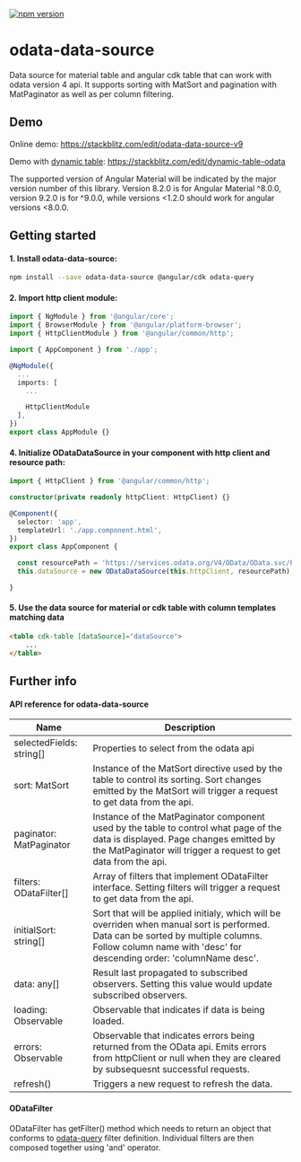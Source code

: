 [![npm version](https://badge.fury.io/js/odata-data-source.svg)](//npmjs.com/package/odata-data-source)

# odata-data-source

Data source for material table and angular cdk table that can work with odata version 4 api. It supports sorting with MatSort and pagination with MatPaginator as well as per column filtering.

## Demo

Online demo: https://stackblitz.com/edit/odata-data-source-v9

Demo with [dynamic table](https://www.npmjs.com/package/material-dynamic-table): https://stackblitz.com/edit/dynamic-table-odata

The supported version of Angular Material will be indicated by the major version number of this library. Version 8.2.0 is for Angular Material ^8.0.0, version 9.2.0 is for ^9.0.0, while versions <1.2.0 should work for angular versions <8.0.0.

## Getting started

#### 1. Install odata-data-source:

```bash
npm install --save odata-data-source @angular/cdk odata-query
```

#### 2. Import http client module:

```ts
import { NgModule } from '@angular/core';
import { BrowserModule } from '@angular/platform-browser';
import { HttpClientModule } from '@angular/common/http';

import { AppComponent } from './app';

@NgModule({
  ...
  imports: [
    ...

    HttpClientModule
  ],
})
export class AppModule {}
```

#### 4. Initialize ODataDataSource in your component with http client and resource path:

```ts
import { HttpClient } from '@angular/common/http';

constructor(private readonly httpClient: HttpClient) {}

@Component({
  selector: 'app',
  templateUrl: './app.component.html',
})
export class AppComponent {

  const resourcePath = 'https://services.odata.org/V4/OData/OData.svc/Products';
  this.dataSource = new ODataDataSource(this.httpClient, resourcePath);

}
```

#### 5. Use the data source for material or cdk table with column templates matching data

```html
<table cdk-table [dataSource]="dataSource">
    ...
</table>
```

## Further info

#### API reference for odata-data-source

| Name         | Description                                                                                          |
|--------------|------------------------------------------------------------------------------------------------------|
| selectedFields: string[]     | Properties to select from the odata api                                              |
| sort: MatSort                | Instance of the MatSort directive used by the table to control its sorting. Sort changes emitted by the MatSort will trigger a request to get data from the api.                                           |
| paginator: MatPaginator      | Instance of the MatPaginator component used by the table to control what page of the data is displayed. Page changes emitted by the MatPaginator will trigger a request to get data from the api.          |
| filters: ODataFilter[]       | Array of filters that implement ODataFilter interface. Setting filters will trigger a request to get data from the api.                                                                                    |
| initialSort: string[]        | Sort that will be applied initialy, which will be overriden when manual sort is performed. Data can be sorted by multiple columns. Follow column name with 'desc' for descending order: 'columnName desc'. |
| data: any[]                  | Result last propagated to subscribed observers. Setting this value would update subscribed observers. |
| loading: Observable<boolean> | Observable that indicates if data is being loaded.                                   |
| errors: Observable<any>      | Observable that indicates errors being returned from the OData api. Emits errors from httpClient or null when they are cleared by subsequesnt successful requests.                                         |
| refresh()                    | Triggers a new request to refresh the data. |


#### ODataFilter

ODataFilter has getFilter() method which needs to return an object that conforms to [odata-query](https://www.npmjs.com/package/odata-query#filtering) filter definition. Individual filters are then composed together using 'and' operator.